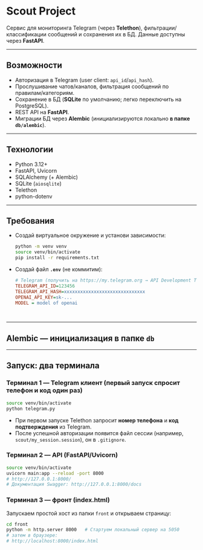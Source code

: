 # Scout Project

Сервис для мониторинга Telegram (через **Telethon**), фильтрации/классификации сообщений и сохранения их в БД. Данные доступны через **FastAPI**.

---

## Возможности
- Авторизация в Telegram (user client: `api_id`/`api_hash`).
- Прослушивание чатов/каналов, фильтрация сообщений по правилам/категориям.
- Сохранение в БД (**SQLite** по умолчанию; легко переключить на PostgreSQL).
- REST API на **FastAPI**.
- Миграции БД через **Alembic** (инициализируются локально **в папке `db/alembic`**).

---

## Технологии
- Python 3.12+
- FastAPI, Uvicorn
- SQLAlchemy (+ Alembic)
- SQLite (`aiosqlite`) 
- Telethon
- python-dotenv

---

## Требования
- Создай виртуальное окружение и установи зависимости:
  ```bash
  python -m venv venv
  source venv/bin/activate           
  pip install -r requirements.txt    
  ```

- Создай файл **`.env`** (не коммитим):
  ```ini
  # Telegram (получить на https://my.telegram.org → API Development Tools)
  TELEGRAM_API_ID=123456
  TELEGRAM_API_HASH=xxxxxxxxxxxxxxxxxxxxxxxxxxxxxx
  OPENAI_API_KEY=sk-...
  MODEL = model of openai

 


  ```



---

## Alembic — инициализация **в папке `db`**



---

## Запуск: два терминала

### Терминал 1 — **Telegram клиент** (первый запуск спросит телефон и код один раз)
```bash
source venv/bin/activate
python telegram.py
```
- При первом запуске Telethon запросит **номер телефона** и **код подтверждения** из Telegram.
- После успешной авторизации появится файл сессии (например, `scout/my_session.session`), он в `.gitignore`.

### Терминал 2 — **API (FastAPI/Uvicorn)**
```bash
source venv/bin/activate
uvicorn main:app --reload -port 8000
# http://127.0.0.1:8000/
# Документация Swagger: http://127.0.0.1:8000/docs
```


### Терминал 3 — фронт (index.html)

Запускаем простой  хост из папки `front` и открываем страницу:

```bash
cd front
python -m http.server 8000   # Стартуем локальный сервер на 5050
# затем в браузере:
# http://localhost:8000/index.html
